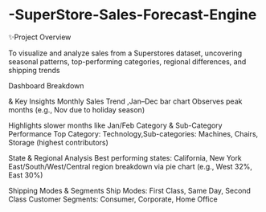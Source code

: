 # -SuperStore-Sales-Forecast-Engine

✨Project Overview

To visualize and analyze sales from a Superstores dataset, uncovering seasonal patterns, top-performing categories, regional differences, and shipping trends

Dashboard Breakdown

& Key Insights
    Monthly Sales Trend ,Jan–Dec bar chart
    Observes peak months (e.g., Nov due to holiday season)
    
Highlights slower months like Jan/Feb
    Category & Sub-Category Performance
    Top Category: Technology,Sub-categories: Machines, Chairs, Storage (highest contributors)
    
State & Regional Analysis
    Best performing states: California, New York
    East/South/West/Central region breakdown via pie chart (e.g., West 32%, East 30%)
    
Shipping Modes & Segments
    Ship Modes: First Class, Same Day, Second Class
    Customer Segments: Consumer, Corporate, Home Office
